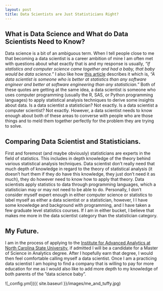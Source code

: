 ```yaml
---
layout: post
title: Data Scientists are Just Statisticians Right?
---
```



## What is Data Science and What do Data Scientists Need to Know?

Data science is a bit of an ambiguous term. When I tell people close to me that becoming a data scientist is a career ambition of mine I am often met with questions about what exactly that is and my response is usually, *“If statistics and computer science came together and had a baby, that baby would be data science.”* I also like how [this article](https://medium.com/odscjournal/data-scientists-versus-statisticians-8ea146b7a47f) describes it which is, *“A data scientist is someone who is better at statistics than any software engineer and better at software engineering than any statistician.”* Both of these quotes are getting at the same idea, a data scientist is someone who uses computer programming (usually the R, SAS, or Python programming languages) to apply statistical analysis techniques to derive some insights about data. Is a data scientist a statistician? Not exactly. Is a data scientist a computer scientist? Not exactly. However, a data scientist needs to know enough about both of these areas to converse with people who are those things and to meld them together perfectly for the problem they are trying to solve.

## Comparing Data Scientist and Statisticians.

First and foremost (and maybe obviously) statisticians are experts in the field of statistics. This includes in depth knowledge of the theory behind various statistical analysis techniques. Data scientist don’t really need that much depth of knowledge in regard to the theory of statistical analysis (it doesn’t hurt them if they do have this knowledge, they just don’t need it as much), they do however need to know how to apply that theory. Data scientists apply statistics to data through programming languages, which a statistician may or may not need to be able to do. Personally, I don’t consider myself expert enough in either computer science or statistics to label myself as either a data scientist or a statistician, however, I I have some knowledge and background with programming, and I have taken a few graduate level statistics courses. If I am in either bucket, I believe that makes me more in the data scientist category than the statistician category. 

## My Future.

I am in the process of applying to the [Institute for Advanced Analytics at North Carolina State University]( https://analytics.ncsu.edu/), if admitted I will be a candidate for a Master of Science in Analytics degree. After I hopefully earn that degree, I would then feel comfortable calling myself a data scientist. Once I am a practicing data scientist I am hoping to find a company that is willing to pay for more education for me as I would also like to add more depth to my knowledge of both parents of the ”data science baby”.



![_config.yml]({{ site.baseurl }}/images/me_and_tuffy.jpg)


